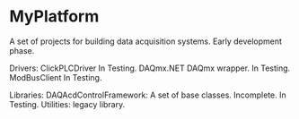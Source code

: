 # MyPlatform

A set of projects for building data acquisition systems.
Early development phase.

Drivers:
    ClickPLCDriver      In Testing.
    DAQmx.NET           DAQmx wrapper. In Testing.
    ModBusClient        In Testing.

Libraries:
    DAQAcdControlFramework:  A set of base classes. Incomplete. In Testing.
    Utilities: legacy library.


